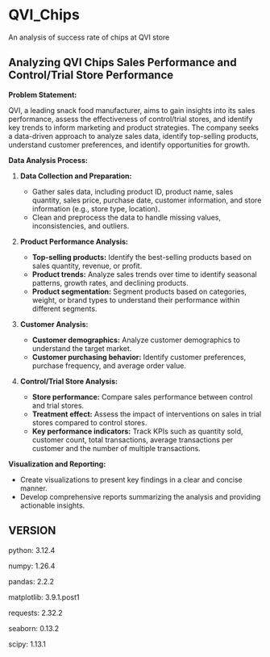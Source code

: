 # QVI_Chips
An analysis of success rate of chips at QVI store

## Analyzing QVI Chips Sales Performance and Control/Trial Store Performance

**Problem Statement:**

QVI, a leading snack food manufacturer, aims to gain insights into its sales performance, assess the effectiveness of control/trial stores, and identify key trends to inform marketing and product strategies. The company seeks a data-driven approach to analyze sales data, identify top-selling products, understand customer preferences, and identify opportunities for growth.

**Data Analysis Process:**

1. **Data Collection and Preparation:**
   - Gather sales data, including product ID, product name, sales quantity, sales price, purchase date, customer information, and store information (e.g., store type, location).
   - Clean and preprocess the data to handle missing values, inconsistencies, and outliers.

2. **Product Performance Analysis:**
   - **Top-selling products:** Identify the best-selling products based on sales quantity, revenue, or profit.
   - **Product trends:** Analyze sales trends over time to identify seasonal patterns, growth rates, and declining products.
   - **Product segmentation:** Segment products based on categories, weight, or brand types to understand their performance within different segments.

3. **Customer Analysis:**
   - **Customer demographics:** Analyze customer demographics to understand the target market.
   - **Customer purchasing behavior:** Identify customer preferences, purchase frequency, and average order value.

4. **Control/Trial Store Analysis:**
   - **Store performance:** Compare sales performance between control and trial stores.
   - **Treatment effect:** Assess the impact of interventions on sales in trial stores compared to control stores.
   - **Key performance indicators:** Track KPIs such as quantity sold, customer count, total transactions, average transactions per customer and the number of multiple transactions.

**Visualization and Reporting:**
- Create visualizations to present key findings in a clear and concise manner.
- Develop comprehensive reports summarizing the analysis and providing actionable insights.

**VERSION**
---
python: 3.12.4

numpy: 1.26.4

pandas: 2.2.2

matplotlib: 3.9.1.post1

requests: 2.32.2

seaborn: 0.13.2

scipy: 1.13.1
